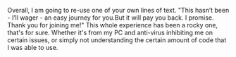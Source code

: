 Overall, I am going to re-use one of your own lines of text. "This hasn’t been - I’ll wager - an easy journey for you.But it will pay you back. I promise. Thank you for joining me!"
This whole experience has been a rocky one, that's for sure. Whether it's from my PC and anti-virus inhibiting me on certain issues, or simply not understanding the certain amount of code that I was able to use.
